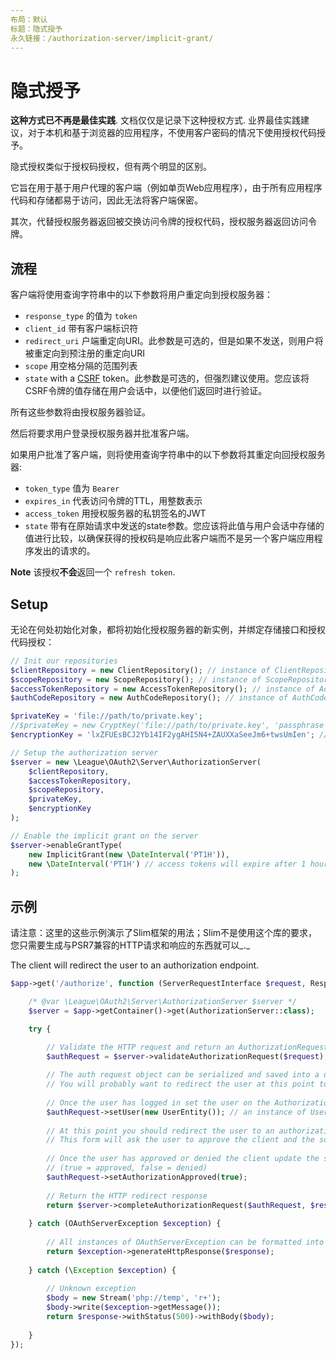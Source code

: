 ```yaml
---
布局：默认
标题：隐式授予
永久链接：/authorization-server/implicit-grant/
---
```


# 隐式授予

__这种方式已不再是最佳实践__. 文档仅仅是记录下这种授权方式. 业界最佳实践建议，对于本机和基于浏览器的应用程序，不使用客户密码的情况下使用授权代码授予。

隐式授权类似于授权码授权，但有两个明显的区别。

它旨在用于基于用户代理的客户端（例如单页Web应用程序），由于所有应用程序代码和存储都易于访问，因此无法将客户端保密。

其次，代替授权服务器返回被交换访问令牌的授权代码，授权服务器返回访问令牌。

## 流程

客户端将使用查询字符串中的以下参数将用户重定向到授权服务器：

* `response_type` 的值为 `token`
* `client_id` 带有客户端标识符
* `redirect_uri` 户端重定向URI。此参数是可选的，但是如果不发送，则用户将被重定向到预注册的重定向URI
* `scope` 用空格分隔的范围列表
* `state` with a [CSRF](https://en.wikipedia.org/wiki/Cross-site_request_forgery) token。此参数是可选的，但强烈建议使用。您应该将CSRF令牌的值存储在用户会话中，以便他们返回时进行验证。

所有这些参数将由授权服务器验证。

然后将要求用户登录授权服务器并批准客户端。

如果用户批准了客户端，则将使用查询字符串中的以下参数将其重定向回授权服务器:

* `token_type` 值为 `Bearer`
* `expires_in` 代表访问令牌的TTL，用整数表示
* `access_token` 用授权服务器的私钥签名的JWT
* `state` 带有在原始请求中发送的state参数。您应该将此值与用户会话中存储的值进行比较，以确保获得的授权码是响应此客户端而不是另一个客户端应用程序发出的请求的。

****Note**** 该授权**不会**返回一个 `refresh token`.

## Setup

无论在何处初始化对象，都将初始化授权服务器的新实例，并绑定存储接口和授权代码授权：

~~~ php
// Init our repositories
$clientRepository = new ClientRepository(); // instance of ClientRepositoryInterface
$scopeRepository = new ScopeRepository(); // instance of ScopeRepositoryInterface
$accessTokenRepository = new AccessTokenRepository(); // instance of AccessTokenRepositoryInterface
$authCodeRepository = new AuthCodeRepository(); // instance of AuthCodeRepositoryInterface

$privateKey = 'file://path/to/private.key';
//$privateKey = new CryptKey('file://path/to/private.key', 'passphrase'); // if private key has a pass phrase
$encryptionKey = 'lxZFUEsBCJ2Yb14IF2ygAHI5N4+ZAUXXaSeeJm6+twsUmIen'; // generate using base64_encode(random_bytes(32))

// Setup the authorization server
$server = new \League\OAuth2\Server\AuthorizationServer(
    $clientRepository,
    $accessTokenRepository,
    $scopeRepository,
    $privateKey,
    $encryptionKey
);

// Enable the implicit grant on the server
$server->enableGrantType(
    new ImplicitGrant(new \DateInterval('PT1H')),
    new \DateInterval('PT1H') // access tokens will expire after 1 hour
);
~~~

## 示例

请注意：这里的这些示例演示了Slim框架的用法；Slim不是使用这个库的要求，您只需要生成与PSR7兼容的HTTP请求和响应的东西就可以_._

The client will redirect the user to an authorization endpoint.

~~~ php
$app->get('/authorize', function (ServerRequestInterface $request, ResponseInterface $response) use ($app) {

    /* @var \League\OAuth2\Server\AuthorizationServer $server */
    $server = $app->getContainer()->get(AuthorizationServer::class);

    try {

        // Validate the HTTP request and return an AuthorizationRequest object.
        $authRequest = $server->validateAuthorizationRequest($request);
        
        // The auth request object can be serialized and saved into a user's session.
        // You will probably want to redirect the user at this point to a login endpoint.
        
        // Once the user has logged in set the user on the AuthorizationRequest
        $authRequest->setUser(new UserEntity()); // an instance of UserEntityInterface
         
        // At this point you should redirect the user to an authorization page.
        // This form will ask the user to approve the client and the scopes requested.
        
        // Once the user has approved or denied the client update the status
        // (true = approved, false = denied)
        $authRequest->setAuthorizationApproved(true);
        
        // Return the HTTP redirect response
        return $server->completeAuthorizationRequest($authRequest, $response);
        
    } catch (OAuthServerException $exception) {
        
        // All instances of OAuthServerException can be formatted into a HTTP response
        return $exception->generateHttpResponse($response);
        
    } catch (\Exception $exception) {
        
        // Unknown exception
        $body = new Stream('php://temp', 'r+');
        $body->write($exception->getMessage());
        return $response->withStatus(500)->withBody($body);
        
    }
});
~~~
